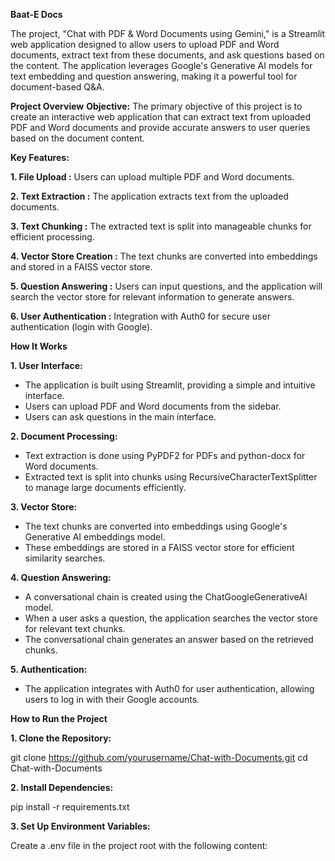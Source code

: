 **Baat-E Docs**

The project, "Chat with PDF & Word Documents using Gemini," is a Streamlit web application designed to allow users to upload PDF and Word documents, extract text from these documents, and ask questions based on the content. The application leverages Google's Generative AI models for text embedding and question answering, making it a powerful tool for document-based Q&A.

**Project Overview**
**Objective:**
The primary objective of this project is to create an interactive web application that can extract text from uploaded PDF and Word documents and provide accurate answers to user queries based on the document content.

**Key Features:**

**1. File Upload :** Users can upload multiple PDF and Word documents.

**2. Text Extraction :** The application extracts text from the uploaded documents.

**3. Text Chunking :** The extracted text is split into manageable chunks for efficient processing.

**4. Vector Store Creation :** The text chunks are converted into embeddings and stored in a FAISS vector store.

**5. Question Answering :** Users can input questions, and the application will search the vector store for relevant information to generate answers.

**6. User Authentication :** Integration with Auth0 for secure user authentication (login with Google).

**How It Works**

**1. User Interface:**

* The application is built using Streamlit, providing a simple and intuitive interface.
* Users can upload PDF and Word documents from the sidebar.
* Users can ask questions in the main interface.
  
**2. Document Processing:**

* Text extraction is done using PyPDF2 for PDFs and python-docx for Word documents.
* Extracted text is split into chunks using RecursiveCharacterTextSplitter to manage large documents efficiently.

**3. Vector Store:**

* The text chunks are converted into embeddings using Google's Generative AI embeddings model.
* These embeddings are stored in a FAISS vector store for efficient similarity searches.

**4. Question Answering:**

* A conversational chain is created using the ChatGoogleGenerativeAI model.
* When a user asks a question, the application searches the vector store for relevant text chunks.
* The conversational chain generates an answer based on the retrieved chunks.

**5. Authentication:**

* The application integrates with Auth0 for user authentication, allowing users to log in with their Google accounts.

**How to Run the Project**

**1. Clone the Repository:**

git clone https://github.com/yourusername/Chat-with-Documents.git
cd Chat-with-Documents

**2. Install Dependencies:**

pip install -r requirements.txt

**3. Set Up Environment Variables:**

Create a .env file in the project root with the following content:
